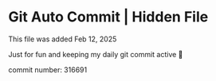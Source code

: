 # Git Auto Commit | Hidden File

This file was added Feb 12, 2025

Just for fun and keeping my daily git commit active 🤪

commit number: 316691
